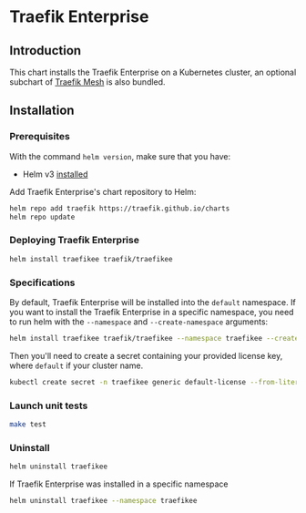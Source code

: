 # Traefik Enterprise

## Introduction

This chart installs the Traefik Enterprise on a Kubernetes cluster, an optional subchart of [Traefik Mesh](https://github.com/traefik/mesh-helm-chart) is also bundled.

## Installation

### Prerequisites

With the command `helm version`, make sure that you have:
- Helm v3 [installed](https://helm.sh/docs/intro/install/)

Add Traefik Enterprise's chart repository to Helm:

```bash
helm repo add traefik https://traefik.github.io/charts
helm repo update
```

### Deploying Traefik Enterprise

```bash
helm install traefikee traefik/traefikee
```

### Specifications

By default, Traefik Enterprise will be installed into the `default` namespace. If you want to install the Traefik Enterprise in a specific namespace, you need to run helm with the `--namespace` and `--create-namespace` arguments:
```bash
helm install traefikee traefik/traefikee --namespace traefikee --create-namespace
```

Then you'll need to create a secret containing your provided license key, where `default` if your cluster name.
```bash
kubectl create secret -n traefikee generic default-license --from-literal=license=xxxxxxx
```

### Launch unit tests

```bash
make test
```

### Uninstall

```bash
helm uninstall traefikee
```
If Traefik Enterprise was installed in a specific namespace

```bash
helm uninstall traefikee --namespace traefikee
```
